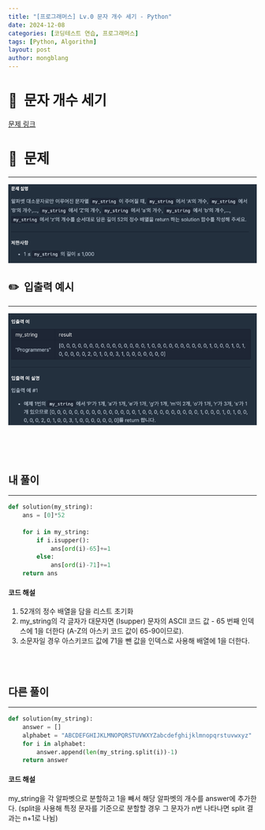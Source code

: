 ```yaml
---
title: "[프로그래머스] Lv.0 문자 개수 세기 - Python"
date: 2024-12-08 
categories: [코딩테스트 연습, 프로그래머스]
tags: [Python, Algorithm]
layout: post
author: mongblang
---
```


# 📌&nbsp; **문자 개수 세기**
[문제 링크](https://school.programmers.co.kr/learn/courses/30/lessons/181902)  

# 📝&nbsp; **문제**
---
![문제](/assets/img/codingtest-post-img/PG181902-1.png)


## ✏️&nbsp; **입출력 예시**
---
![예시](/assets/img/codingtest-post-img/PG181902-2.png)  


&nbsp;  

&nbsp;   



## **내 풀이**  
---  

```python
def solution(my_string):
    ans = [0]*52

    for i in my_string:
        if i.isupper():
            ans[ord(i)-65]+=1
        else:
            ans[ord(i)-71]+=1
    return ans
```


#### **코드 해설**  
1. 52개의 정수 배열을 담을 리스트 초기화
2. my_string의 각 글자가 대문자면 (Isupper) 문자의 ASCII 코드 값 - 65 번째 인덱스에 1을 더한다 (A-Z의 아스키 코드 값이 65-90이므로).
3. 소문자일 경우 아스키코드 값에 71을 뺀 값을 인덱스로 사용해 배열에 1을 더한다.


&nbsp;   
&nbsp;  


## **다른 풀이**
---

```python  
def solution(my_string):
    answer = []
    alphabet = "ABCDEFGHIJKLMNOPQRSTUVWXYZabcdefghijklmnopqrstuvwxyz"
    for i in alphabet:
        answer.append(len(my_string.split(i))-1)
    return answer
```

#### **코드 해설**
my_string을 각 알파벳으로 분할하고 1을 빼서 해당 알파벳의 개수를 answer에 추가한다. (split을 사용해 특정 문자를 기준으로 분할할 경우 그 문자가 n번 나타나면 split 결과는 n+1로 나뉨)
